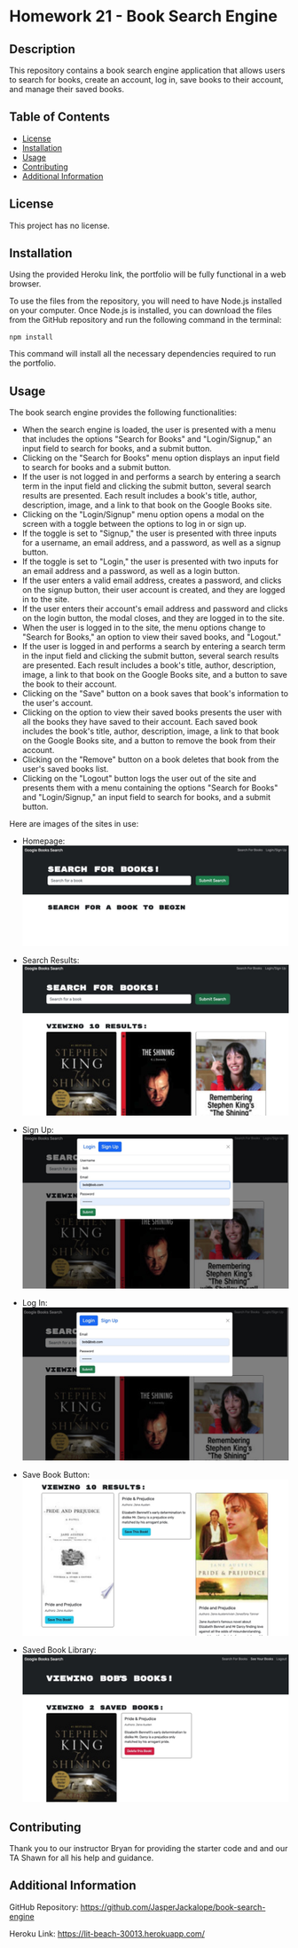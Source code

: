 # Homework 21 - Book Search Engine

## Description

This repository contains a book search engine application that allows users to search for books, create an account, log in, save books to their account, and manage their saved books.

## Table of Contents

- [License](#license)
- [Installation](#installation)
- [Usage](#usage)
- [Contributing](#contributing)
- [Additional Information](#additional-information)

## License

This project has no license.

## Installation

Using the provided Heroku link, the portfolio will be fully functional in a web browser.

To use the files from the repository, you will need to have Node.js installed on your computer. Once Node.js is installed, you can download the files from the GitHub repository and run the following command in the terminal:

```
npm install
```

This command will install all the necessary dependencies required to run the portfolio. 

## Usage

The book search engine provides the following functionalities:

- When the search engine is loaded, the user is presented with a menu that includes the options "Search for Books" and "Login/Signup," an input field to search for books, and a submit button.
- Clicking on the "Search for Books" menu option displays an input field to search for books and a submit button.
- If the user is not logged in and performs a search by entering a search term in the input field and clicking the submit button, several search results are presented. Each result includes a book's title, author, description, image, and a link to that book on the Google Books site.
- Clicking on the "Login/Signup" menu option opens a modal on the screen with a toggle between the options to log in or sign up.
- If the toggle is set to "Signup," the user is presented with three inputs for a username, an email address, and a password, as well as a signup button.
- If the toggle is set to "Login," the user is presented with two inputs for an email address and a password, as well as a login button.
- If the user enters a valid email address, creates a password, and clicks on the signup button, their user account is created, and they are logged in to the site.
- If the user enters their account's email address and password and clicks on the login button, the modal closes, and they are logged in to the site.
- When the user is logged in to the site, the menu options change to "Search for Books," an option to view their saved books, and "Logout."
- If the user is logged in and performs a search by entering a search term in the input field and clicking the submit button, several search results are presented. Each result includes a book's title, author, description, image, a link to that book on the Google Books site, and a button to save the book to their account.
- Clicking on the "Save" button on a book saves that book's information to the user's account.
- Clicking on the option to view their saved books presents the user with all the books they have saved to their account. Each saved book includes the book's title, author, description, image, a link to that book on the Google Books site, and a button to remove the book from their account.
- Clicking on the "Remove" button on a book deletes that book from the user's saved books list.
- Clicking on the "Logout" button logs the user out of the site and presents them with a menu containing the options "Search for Books" and "Login/Signup," an input field to search for books, and a submit button.

Here are images of the sites in use:

- Homepage:
![Alt Text](./images/1.jpg)

- Search Results:
![Alt Text](./images/2.jpg)

- Sign Up:
![Alt Text](./images/3.jpg)

- Log In:
![Alt Text](./images/4.jpg)

- Save Book Button:
![Alt Text](./images/5.jpg)

- Saved Book Library:
![Alt Text](./images/6.jpg)


## Contributing

Thank you to our instructor Bryan for providing the starter code and and our TA Shawn for all his help and guidance.

## Additional Information

GitHub Repository: https://github.com/JasperJackalope/book-search-engine

Heroku Link: https://lit-beach-30013.herokuapp.com/